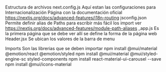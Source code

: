 Estructura de archivos
next.config.js 
  Aquí estan las configuraciones para Internacionalización
  Página con la documentación oficial https://nextjs.org/docs/advanced-features/i18n-routing 
jsconfig.json
  Permite definir alias de Paths para escribir más fácil los import 
  ver https://nextjs.org/docs/advanced-features/module-path-aliases
_app.js
  Es la primera página que se debe ver allí se define la forma de la página web
Header.jsx
  Se ubican los valores de la barra de menu

Imports
Son las librerias que se deben importar
npm install @mui/material @emotion/react @emotion/styled
npm install @mui/material @mui/styled-engine-sc styled-components
npm install react-material-ui-carousel --save
npm install @mui/icons-material